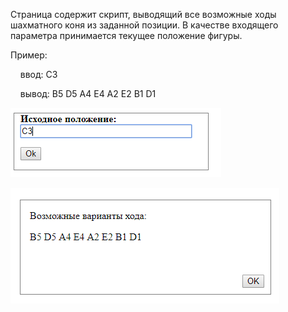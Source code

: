 Страница содержит скрипт, выводящий все возможные ходы шахматного коня из заданной позиции. 
В качестве входящего параметра принимается текущее положение фигуры.

Пример:

&nbsp;&nbsp;&nbsp;&nbsp;ввод: C3

&nbsp;&nbsp;&nbsp;&nbsp;вывод: B5 D5 A4 E4 A2 E2 B1 D1

![area](img/knight_move_input.png)

![area](img/knight_move_result.png)